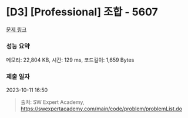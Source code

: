 # [D3] [Professional] 조합 - 5607 

[문제 링크](https://swexpertacademy.com/main/code/problem/problemDetail.do?contestProbId=AWXGKdbqczEDFAUo) 

### 성능 요약

메모리: 22,804 KB, 시간: 129 ms, 코드길이: 1,659 Bytes

### 제출 일자

2023-10-11 16:50



> 출처: SW Expert Academy, https://swexpertacademy.com/main/code/problem/problemList.do